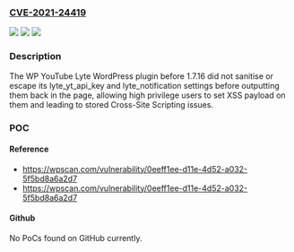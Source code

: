 ### [CVE-2021-24419](https://cve.mitre.org/cgi-bin/cvename.cgi?name=CVE-2021-24419)
![](https://img.shields.io/static/v1?label=Product&message=WP%20YouTube%20Lyte&color=blue)
![](https://img.shields.io/static/v1?label=Version&message=1.7.16%3C%201.7.16%20&color=brighgreen)
![](https://img.shields.io/static/v1?label=Vulnerability&message=CWE-79%20Cross-site%20Scripting%20(XSS)&color=brighgreen)

### Description

The WP YouTube Lyte WordPress plugin before 1.7.16 did not sanitise or escape its lyte_yt_api_key and lyte_notification settings before outputting them back in the page, allowing high privilege users to set XSS payload on them and leading to stored Cross-Site Scripting issues.

### POC

#### Reference
- https://wpscan.com/vulnerability/0eeff1ee-d11e-4d52-a032-5f5bd8a6a2d7
- https://wpscan.com/vulnerability/0eeff1ee-d11e-4d52-a032-5f5bd8a6a2d7

#### Github
No PoCs found on GitHub currently.

